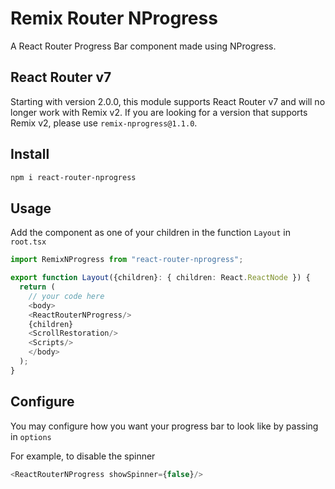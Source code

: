 # Remix Router NProgress

A React Router Progress Bar component made using NProgress.

## React Router v7

Starting with version 2.0.0, this module supports React Router v7 and will no longer work with Remix v2.
If you are looking for a version that supports Remix v2, please use `remix-nprogress@1.1.0`.

## Install

```bash
npm i react-router-nprogress
```

## Usage

Add the component as one of your children in the function `Layout` in `root.tsx`

```typescript jsx
import RemixNProgress from "react-router-nprogress";

export function Layout({children}: { children: React.ReactNode }) {
  return (
    // your code here
    <body>
    <ReactRouterNProgress/>
    {children}
    <ScrollRestoration/>
    <Scripts/>
    </body>
  );
}
```

## Configure

You may configure how you want your progress bar to look like by passing in `options`

For example, to disable the spinner

```typescript jsx
<ReactRouterNProgress showSpinner={false}/>
```
